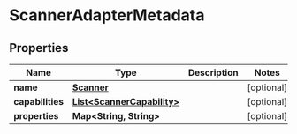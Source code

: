 
# ScannerAdapterMetadata

## Properties
Name | Type | Description | Notes
------------ | ------------- | ------------- | -------------
**name** | [**Scanner**](Scanner.md) |  |  [optional]
**capabilities** | [**List&lt;ScannerCapability&gt;**](ScannerCapability.md) |  |  [optional]
**properties** | **Map&lt;String, String&gt;** |  |  [optional]



